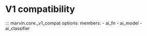 # V1 compatibility
::: marvin.core._v1_compat
    options:
      members:
      - ai_fn
      - ai_model
      - ai_classifier